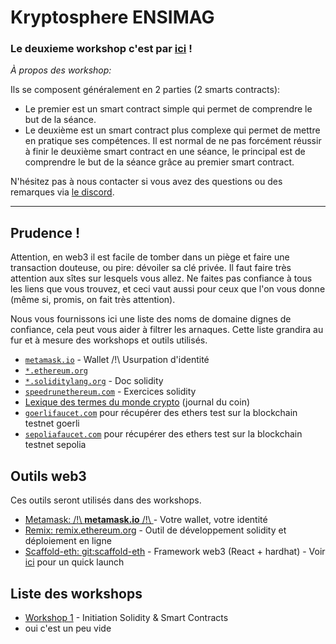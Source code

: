 # Kryptosphere ENSIMAG

### **Le deuxieme workshop c'est par [ici](./workshops/solidity/workshop2/SUJET.md) !**

_À propos des workshop:_

Ils se composent généralement en 2 parties (2 smarts contracts):

- Le premier est un smart contract simple qui permet de comprendre le but de la séance.
- Le deuxième est un smart contract plus complexe qui permet de mettre en pratique ses compétences.
  Il est normal de ne pas forcément réussir à finir le deuxième smart contract en une séance, le principal est de comprendre le but de la séance grâce au premier smart contract.

N'hésitez pas à nous contacter si vous avez des questions ou des remarques via [le discord](https://discord.gg/sekTyRMH5B).

---

## Prudence !

Attention, en web3 il est facile de tomber dans un piège et faire une transaction douteuse, ou pire: dévoiler sa clé privée. Il faut faire très attention aux sîtes sur lesquels vous allez. Ne faites pas confiance à tous les liens que vous trouvez, et ceci vaut aussi pour ceux que l'on vous donne (même si, promis, on fait très attention).

Nous vous fournissons ici une liste des noms de domaine dignes de confiance, cela peut vous aider à filtrer les arnaques. Cette liste grandira au fur et à mesure des workshops et outils utilisés.

- [`metamask.io`](https://metamask.io/) - Wallet /!\ Usurpation d'identité
- [`*.ethereum.org`](https://ethereum.org/)
- [`*.soliditylang.org`](https://docs.soliditylang.org/) - Doc solidity
- [`speedrunethereum.com`](https://speedrunethereum.com/) - Exercices solidity
- [Lexique des termes du monde crypto](https://journalducoin.com/lexique/) (journal du coin)
- [`goerlifaucet.com`](https://goerlifaucet.com/) pour récupérer des ethers test sur la blockchain testnet goerli
- [`sepoliafaucet.com`](https://sepoliafaucet.com/) pour récupérer des ethers test sur la blockchain testnet sepolia

## Outils web3

Ces outils seront utilisés dans des workshops.

- [Metamask: /!\ **metamask.io** /!\ ](https://metamask.io/) - Votre wallet, votre identité
- [Remix: remix.ethereum.org](https://remix.ethereum.org) - Outil de développement solidity et déploiement en ligne
- [Scaffold-eth: git:scaffold-eth](https://github.com/scaffold-eth/scaffold-eth) - Framework web3 (React + hardhat) - Voir [ici](./scaffold-eth/) pour un quick launch

## Liste des workshops

- [Workshop 1](./workshops/workshop1/) - Initiation Solidity & Smart Contracts
- oui c'est un peu vide
